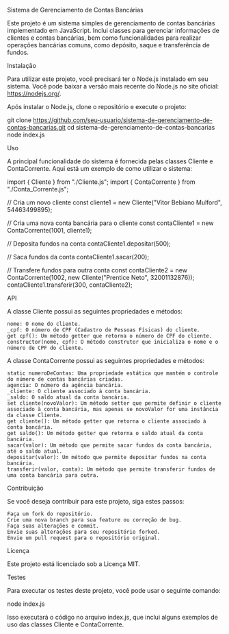 Sistema de Gerenciamento de Contas Bancárias

Este projeto é um sistema simples de gerenciamento de contas bancárias implementado em JavaScript. Inclui classes para gerenciar informações de clientes e contas bancárias, bem como funcionalidades para realizar operações bancárias comuns, como depósito, saque e transferência de fundos.

Instalação

Para utilizar este projeto, você precisará ter o Node.js instalado em seu sistema. Você pode baixar a versão mais recente do Node.js no site oficial: https://nodejs.org/.

Após instalar o Node.js, clone o repositório e execute o projeto:

git clone https://github.com/seu-usuario/sistema-de-gerenciamento-de-contas-bancarias.git
cd sistema-de-gerenciamento-de-contas-bancarias
node index.js

Uso

A principal funcionalidade do sistema é fornecida pelas classes Cliente e ContaCorrente. Aqui está um exemplo de como utilizar o sistema:

import { Cliente } from "./Cliente.js";
import { ContaCorrente } from "./Conta_Corrente.js";

// Cria um novo cliente
const cliente1 = new Cliente("Vitor Bebiano Mulford", 54463499895);

// Cria uma nova conta bancária para o cliente
const contaCliente1 = new ContaCorrente(1001, cliente1);

// Deposita fundos na conta
contaCliente1.depositar(500);

// Saca fundos da conta
contaCliente1.sacar(200);

// Transfere fundos para outra conta
const contaCliente2 = new ContaCorrente(1002, new Cliente("Prentice Neto", 32001132876));
contaCliente1.transferir(300, contaCliente2);

API

A classe Cliente possui as seguintes propriedades e métodos:

    nome: O nome do cliente.
    _cpf: O número de CPF (Cadastro de Pessoas Físicas) do cliente.
    get cpf(): Um método getter que retorna o número de CPF do cliente.
    constructor(nome, cpf): O método construtor que inicializa o nome e o número de CPF do cliente.

A classe ContaCorrente possui as seguintes propriedades e métodos:

    static numeroDeContas: Uma propriedade estática que mantém o controle do número de contas bancárias criadas.
    agencia: O número da agência bancária.
    _cliente: O cliente associado à conta bancária.
    _saldo: O saldo atual da conta bancária.
    set cliente(novoValor): Um método setter que permite definir o cliente associado à conta bancária, mas apenas se novoValor for uma instância da classe Cliente.
    get cliente(): Um método getter que retorna o cliente associado à conta bancária.
    get saldo(): Um método getter que retorna o saldo atual da conta bancária.
    sacar(valor): Um método que permite sacar fundos da conta bancária, até o saldo atual.
    depositar(valor): Um método que permite depositar fundos na conta bancária.
    transferir(valor, conta): Um método que permite transferir fundos de uma conta bancária para outra.

Contribuição

Se você deseja contribuir para este projeto, siga estes passos:

    Faça um fork do repositório.
    Crie uma nova branch para sua feature ou correção de bug.
    Faça suas alterações e commit.
    Envie suas alterações para seu repositório forked.
    Envie um pull request para o repositório original.

Licença

Este projeto está licenciado sob a Licença MIT.

Testes

Para executar os testes deste projeto, você pode usar o seguinte comando:

node index.js

Isso executará o código no arquivo index.js, que inclui alguns exemplos de uso das classes Cliente e ContaCorrente.
